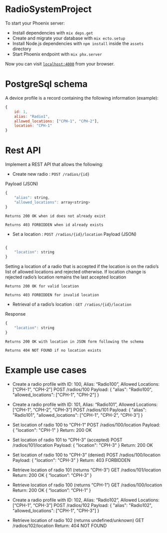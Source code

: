 # RadioSystemProject

To start your Phoenix server:

  * Install dependencies with `mix deps.get`
  * Create and migrate your database with `mix ecto.setup`
  * Install Node.js dependencies with `npm install` inside the `assets` directory
  * Start Phoenix endpoint with `mix phx.server`

Now you can visit [`localhost:4000`](http://localhost:4000) from your browser.

# PostgreSql schema

A device profile is a record containing the following information (example):
```javascript
{
    id: 1,
    alias: "Radio1",
    allowed_locations: ["CPH-1", "CPH-2"],
    location: "CPH-1"
}
```

# Rest API

Implement a REST API that allows the following:

* Create new radio : `POST /radios/{id}`

Payload (JSON)
```javascript
{
    "alias": string,
    "allowed_locations": array<string>
}
```
`Returns 200 OK when id does not already exist`

`Returns 403 FORBIDDEN when id already exists`


* Set a location : `POST /radios/{id}/location`
Payload (JSON)
```javascript

{
    "location": string
}
```
Setting a location of a radio that is accepted if the location is on the radio’s list of allowed locations and rejected otherwise. If location change is rejected radio’s location remains the last accepted location

`Returns 200 OK for valid location`

`Returns 403 FORBIDDEN for invalid location`


* Retrieval of a radio’s location : `GET /radios/{id}/location`

Response
```javascript
{
    "location": string
}
```
`Returns 200 OK with location in JSON form following the schema`

`Returns 404 NOT FOUND if no location exists`

# Example use cases

- Create a radio profile with ID: 100, Alias: “Radio100”, Allowed Locations: [“CPH-1”, “CPH-2”]
POST /radios/100 
Payload: { "alias": "Radio100", "allowed_locations": ["CPH-1", "CPH-2"] }

- Create a radio profile with ID: 101, Alias: “Radio101”, Allowed Locations: [“CPH-1”, “CPH-2”, “CPH-3”]
POST /radios/101
Payload: { "alias": "Radio101", "allowed_locations": ["CPH-1", "CPH-2", “CPH-3”] }

- Set location of radio 100 to “CPH-1” 
POST /radios/100/location
Payload: { "location": "CPH-1" }
Return: 200 OK

- Set location of radio 101 to “CPH-3” (accepted)
POST /radios/101/location
Payload: { "location": "CPH-3" }
Return: 200 OK

- Set location of radio 100 to “CPH-3” (denied)
POST /radios/100/location
Payload: { "location": "CPH-3" }
Return: 403 FORBIDDEN

- Retrieve location of radio 101 (returns “CPH-3”)
GET /radios/101/location
Return: 200 OK { “location”: “CPH-3” }

- Retrieve location of radio 100 (returns “CPH-1”)
GET /radios/100/location
Return: 200 OK { “location”: “CPH-1” }

- Create a radio profile with ID: 102, Alias: “Radio102”, Allowed Locations: [“CPH-1”, “CPH-3”]
POST /radios/102 
Payload: { "alias": "Radio102", "allowed_locations": ["CPH-1", "CPH-3"] }

- Retrieve location of radio 102 (returns undefined/unknown)
GET /radios/102/location
Return: 404 NOT FOUND


